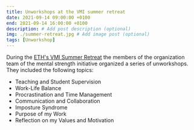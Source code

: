 ```yaml
---
title: Unworkshops at the VMI summer retreat
date: 2021-09-14 09:00:00 +0100
end: 2021-09-14 16:00:00 +0100
description: # Add post description (optional)
img: ./summer-retreat.jpg # Add image post (optional)
tags: [Unworkshop]
---
```


During the [ETH's VMI Summer
Retreat](https://inf.ethz.ch/news-and-events/spotlights/infk-news-channel/2021/09/vmi-summer-retreat-2021.html)
the members of the organization team of the mental strength initiative
organized a series of unworkshops. They included the following topics:
- Teaching and Student Supervision
- Work-Life Balance
- Procrastination and Time Management
- Communication and Collaboration
- Imposture Syndrome
- Purpose of my Work
- Reflection on my Values and Motivation



